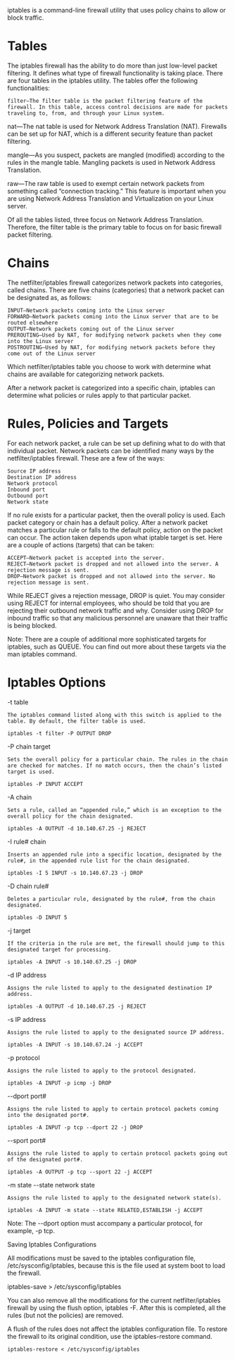 iptables is a command-line firewall utility that uses policy chains to allow or block traffic. 

# Tables

The iptables firewall has the ability to do more than just low-level packet filtering. It defines what type of firewall functionality is taking place. There are four tables in the iptables utility. The tables offer the following functionalities:
	
	filter—The filter table is the packet filtering feature of the firewall. In this table, access control decisions are made for packets traveling to, from, and through your Linux system.

nat—The nat table is used for Network Address Translation (NAT). Firewalls can be set up for NAT, which is a different security feature than packet filtering.

mangle—As you suspect, packets are mangled (modified) according to the rules in the mangle table. Mangling packets is used in Network Address Translation.

raw—The raw table is used to exempt certain network packets from something called “connection tracking.” This feature is important when you are using Network Address Translation and Virtualization on your Linux server.

Of all the tables listed, three focus on Network Address Translation. Therefore, the filter table is the primary table to focus on for basic firewall packet filtering.


# Chains

The netfilter/iptables firewall categorizes network packets into categories, called chains. There are five chains (categories) that a network packet can be designated as, as follows:

	INPUT—Network packets coming into the Linux server
    FORWARD—Network packets coming into the Linux server that are to be routed elsewhere
    OUTPUT—Network packets coming out of the Linux server
    PREROUTING—Used by NAT, for modifying network packets when they come into the Linux server
    POSTROUTING—Used by NAT, for modifying network packets before they come out of the Linux server

Which netfilter/iptables table you choose to work with determine what chains are available for categorizing network packets.

After a network packet is categorized into a specific chain, iptables can determine what policies or rules apply to that particular packet.


# Rules, Policies and Targets

For each network packet, a rule can be set up defining what to do with that individual packet. Network packets can be identified many ways by the netfilter/iptables firewall. These are a few of the ways:

    Source IP address  
    Destination IP address 
    Network protocol 
    Inbound port 
    Outbound port 
    Network state

If no rule exists for a particular packet, then the overall policy is used. Each packet category or chain has a default policy. After a network packet matches a particular rule or falls to the default policy, action on the packet can occur. The action taken depends upon what iptable target is set. Here are a couple of actions (targets) that can be taken:

    ACCEPT—Network packet is accepted into the server. 
    REJECT—Network packet is dropped and not allowed into the server. A rejection message is sent. 
    DROP—Network packet is dropped and not allowed into the server. No rejection message is sent.

While REJECT gives a rejection message, DROP is quiet. You may consider using REJECT for internal employees, who should be told that you are rejecting their outbound network traffic and why. Consider using DROP for inbound traffic so that any malicious personnel are unaware that their traffic is being blocked.

Note: There are a couple of additional more sophisticated targets for iptables, such as QUEUE. You can find out more about these targets via the man iptables command.


# Iptables Options


-t table 

    The iptables command listed along with this switch is applied to the table. By default, the filter table is used. 

    iptables -t filter -P OUTPUT DROP 

-P chain target 

    Sets the overall policy for a particular chain. The rules in the chain are checked for matches. If no match occurs, then the chain’s listed target is used. 

    iptables -P INPUT ACCEPT

-A chain 

    Sets a rule, called an “appended rule,” which is an exception to the overall policy for the chain designated. 

    iptables -A OUTPUT -d 10.140.67.25 -j REJECT

-I rule# chain 

    Inserts an appended rule into a specific location, designated by the rule#, in the appended rule list for the chain designated.

    iptables -I 5 INPUT -s 10.140.67.23 -j DROP 

-D chain rule# 

    Deletes a particular rule, designated by the rule#, from the chain designated. 

    iptables -D INPUT 5 

-j target

    If the criteria in the rule are met, the firewall should jump to this designated target for processing.

    iptables -A INPUT -s 10.140.67.25 -j DROP 

-d IP address 

    Assigns the rule listed to apply to the designated destination IP address.

    iptables -A OUTPUT -d 10.140.67.25 -j REJECT 

-s IP address 

    Assigns the rule listed to apply to the designated source IP address. 

    iptables -A INPUT -s 10.140.67.24 -j ACCEPT

-p protocol 

    Assigns the rule listed to apply to the protocol designated.

    iptables -A INPUT -p icmp -j DROP 

--dport port# 

    Assigns the rule listed to apply to certain protocol packets coming into the designated port#. 

    iptables -A INPUT -p tcp --dport 22 -j DROP 

--sport port# 

    Assigns the rule listed to apply to certain protocol packets going out of the designated port#. 

    iptables -A OUTPUT -p tcp --sport 22 -j ACCEPT

-m state --state network state 

    Assigns the rule listed to apply to the designated network state(s). 

    iptables -A INPUT -m state --state RELATED,ESTABLISH -j ACCEPT



Note: The --dport option must accompany a particular protocol, for example, -p tcp. 



Saving Iptables Configurations

All modifications must be saved to the iptables configuration file, /etc/sysconfig/iptables, because this is the file used at system boot to load the firewall.

 iptables-save > /etc/sysconfig/iptables

You can also remove all the modifications for the current netfilter/iptables firewall by using the flush option, iptables -F. After this is completed, all the rules (but not the policies) are removed.

A flush of the rules does not affect the iptables configuration file. To restore the firewall to its original condition, use the iptables-restore command.

	iptables-restore < /etc/sysconfig/iptables
